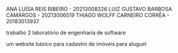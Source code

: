 ANA LUÍSA REIS RIBEIRO - 20213008326
LUIZ GUSTAVO BARBOSA CAMARGOS - 20213006519
THIAGO WOLFF CARNEIRO CORRÊA - 20183013937

trabalho 2 laboratório de engenharia de software

um website básico para cadastro de imóveis para aluguel
